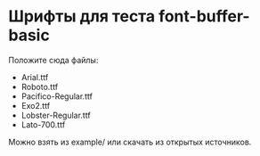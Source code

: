 # Шрифты для теста font-buffer-basic

Положите сюда файлы:
- Arial.ttf
- Roboto.ttf
- Pacifico-Regular.ttf
- Exo2.ttf
- Lobster-Regular.ttf
- Lato-700.ttf

Можно взять из example/ или скачать из открытых источников. 
